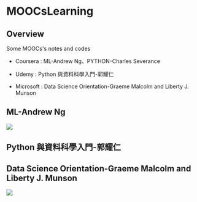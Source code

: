 # MOOCsLearning
## Overview
Some MOOCs's notes and codes
- Coursera : ML-Andrew Ng、PYTHON-Charles Severance
>
- Udemy : Python 與資料科學入門-郭耀仁
>
- Microsoft : Data Science Orientation-Graeme Malcolm and Liberty J. Munson
>
## ML-Andrew Ng
![](https://github.com/tailer954/Coursera-aiLearning/blob/master/ML-Andrew%20Ng/ML-Andrew%20Wu.png)
>
## Python 與資料科學入門-郭耀仁

>
## Data Science Orientation-Graeme Malcolm and Liberty J. Munson
![](https://github.com/tailer954/MOOCsLearning/blob/master/PYTHON-Charles%20Severance/Python%20Data%20Structure.png)
>
